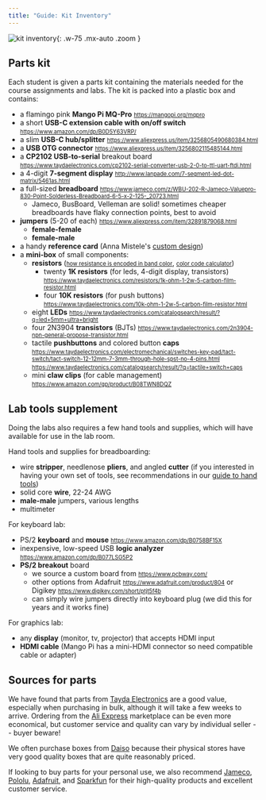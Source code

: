 ```yaml
---
title: "Guide: Kit Inventory"
---
```

<style>
li a[href*="//"]:link { font-size: 80%; }
</style>

![kit inventory](../images/bom.jpg){: .w-75 .mx-auto .zoom }

## Parts kit
Each student is given a parts kit containing the materials needed for the course assignments and labs. The kit is packed into a plastic box and contains:
- a flamingo pink __Mango Pi MQ-Pro__ <https://mangopi.org/mqpro>
- a short __USB-C extension cable with on/off switch__ <https://www.amazon.com/dp/B0D5Y63VRP/>
- a slim __USB-C hub/splitter__ <https://www.aliexpress.us/item/3256805490680384.html>
- a __USB OTG connector__ <https://www.aliexpress.us/item/3256802115485144.html>
- a __CP2102 USB-to-serial__ breakout board <https://www.taydaelectronics.com/cp2102-serial-converter-usb-2-0-to-ttl-uart-ftdi.html>
- a 4-digit __7-segment display__ <http://www.lanpade.com/7-segment-led-dot-matrix/5461as.html>
- a full-sized __breadboard__ <https://www.jameco.com/z/WBU-202-R-Jameco-Valuepro-830-Point-Solderless-Breadboard-6-5-x-2-125-_20723.html>
    + Jameco, BusBoard, Velleman are solid! sometimes cheaper breadboards have flaky connection points, best to avoid
- __jumpers__ (5-20 of each) <https://www.aliexpress.com/item/32891879068.html>
    -  __female-female__
    -  __female-male__
- a handy __reference card__ (Anna Mistele's [custom design](/guides/refcard))
- a __mini-box__ of small components:
    - __resistors__ ([how resistance is encoded in band color](https://learn.sparkfun.com/tutorials/resistors#decoding-resistor-markings),  [color code calculator](https://www.digikey.com/en/resources/conversion-calculators/conversion-calculator-resistor-color-code))
        - twenty __1K resistors__ (for leds, 4-digit display, transistors) <https://www.taydaelectronics.com/resistors/1k-ohm-1-2w-5-carbon-film-resistor.html>
        - four __10K resistors__ (for push buttons) <https://www.taydaelectronics.com/10k-ohm-1-2w-5-carbon-film-resistor.html>
    - eight __LEDs__ <https://www.taydaelectronics.com/catalogsearch/result/?q=led+5mm+ultra+bright>
    - four 2N3904 __transistors__ (BJTs) <https://www.taydaelectronics.com/2n3904-npn-general-propose-transistor.html>
    - tactile __pushbuttons__ and colored button __caps__ <https://www.taydaelectronics.com/electromechanical/switches-key-pad/tact-switch/tact-switch-12-12mm-7-3mm-through-hole-spst-no-4-pins.html> <https://www.taydaelectronics.com/catalogsearch/result/?q=tactile+switch+caps>
    - mini __claw clips__ (for cable management) <https://www.amazon.com/gp/product/B08TWN8DQZ>


## Lab tools supplement
Doing the labs also requires a few hand tools and supplies, which will have available for use in the lab room.

Hand tools and supplies for breadboarding:

- wire __stripper__, needlenose __pliers__, and angled __cutter__
    (if you interested in having your own set of tools, see recommendations in our [guide to hand tools](/guides/handtools))
- solid core __wire__, 22-24 AWG
-  __male-male__ jumpers, various lengths
- multimeter

For keyboard lab:

- PS/2 __keyboard__ and __mouse__ <https://www.amazon.com/dp/B0758BF15X>
-  inexpensive, low-speed USB __logic analyzer__ <https://www.amazon.com/dp/B077LSG5P2>
- __PS/2 breakout__ board
    + we source a custom board from <https://www.pcbway.com/>
    + other options from Adafruit <https://www.adafruit.com/product/804> or Digikey <https://www.digikey.com/short/ptjt5f4b>
    + can simply wire jumpers directly into keyboard plug (we did this for years and it works fine)

For graphics lab:
- any __display__ (monitor, tv, projector) that accepts HDMI input
- __HDMI cable__ (Mango Pi has a mini-HDMI connector so need compatible cable or adapter)

## Sources for parts

We have found that parts from [Tayda Electronics](https://www.taydaelectronics.com/) are a good value, especially when purchasing in bulk, although it will take a few weeks to arrive. Ordering from the [Ali Express](https://www.aliexpress.com/) marketplace can be even more economical, but customer service and quality can vary by individual seller -- buyer beware!

We often purchase boxes from [Daiso](https://www.daisojapan.com/) because their
physical stores have very good quality boxes that are quite reasonably priced.

If looking to buy parts for your personal use, we also recommend [Jameco](https://www.jameco.com/), [Pololu](https://www.pololu.com/), [Adafruit](https://www.adafruit.com/), and [Sparkfun](https://www.sparkfun.com/) for their high-quality products and excellent customer service. 


